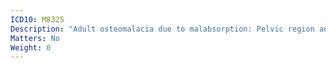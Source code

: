 ```yaml
---
ICD10: M8325
Description: "Adult osteomalacia due to malabsorption: Pelvic region and thigh"
Matters: No
Weight: 0
---
```


